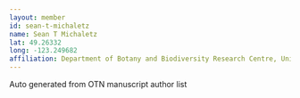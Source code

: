 ```yaml
---
layout: member
id: sean-t-michaletz
name: Sean T Michaletz
lat: 49.26332
long: -123.249682
affiliation: Department of Botany and Biodiversity Research Centre, University of British Columbia, British Columbia, Canada
---
```


Auto generated from OTN manuscript author list
